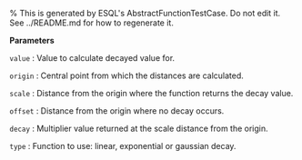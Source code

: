 % This is generated by ESQL's AbstractFunctionTestCase. Do not edit it. See ../README.md for how to regenerate it.

**Parameters**

`value`
:   Value to calculate decayed value for.

`origin`
:   Central point from which the distances are calculated.

`scale`
:   Distance from the origin where the function returns the decay value.

`offset`
:   Distance from the origin where no decay occurs.

`decay`
:   Multiplier value returned at the scale distance from the origin.

`type`
:   Function to use: linear, exponential or gaussian decay.

